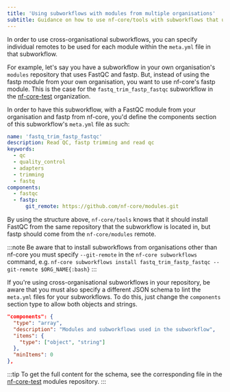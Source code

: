 ```yaml
---
title: 'Using subworkflows with modules from multiple organisations'
subtitle: Guidance on how to use nf-core/tools with subworkflows that use modules from more than one organisation.
---
```


In order to use cross-organisational subworkflows, you can specify individual remotes to be used for each module within the `meta.yml`
file in that subworkflow.

For example, let's say you have a subworkflow in your own organisation's `modules` repository that uses FastQC and fastp.
But, instead of using the fastp module from your own organisation, you want to use nf-core's fastp module. This is the case for the `fastq_trim_fastp_fastqc` subworkflow in the [nf-core-test](https://github.com/nf-core-test/modules/tree/main/subworkflows/nf-core-test/fastq_trim_fastp_fastqc) organization.

In order to have this subworkflow, with a FastQC module from your organisation and fastp from nf-core, you'd define the
components section of this subworkflow's `meta.yml` file as such:

```yaml title="meta.yml" {11-12}
name: 'fastq_trim_fastp_fastqc'
description: Read QC, fastp trimming and read qc
keywords:
  - qc
  - quality_control
  - adapters
  - trimming
  - fastq
components:
  - fastqc
  - fastp:
      git_remote: https://github.com/nf-core/modules.git
```

By using the structure above, `nf-core/tools` knows that it should install FastQC from the same repository that the subworkflow is located
in, but fastp should come from the `nf-core/modules` remote.

:::note
Be aware that to install subworkflows from organisations other than nf-core you must
specify `--git-remote` in the `nf-core subworkflows` command, e.g. `nf-core subworkflows install fastq_trim_fastp_fastqc --git-remote $ORG_NAME{:bash}`
:::

If you're using cross-organisational subworkflows in your repository, be aware that you must also specify a different JSON schema
to lint the `meta.yml` files for your subworkflows.
To do this, just change the `components` section type to allow both objects and strings.

```json
"components": {
  "type": "array",
  "description": "Modules and subworkflows used in the subworkflow",
  "items": {
    "type": ["object", "string"]
  },
  "minItems": 0
},
```

:::tip
To get the full content for the schema, see the corresponding
file in the [nf-core-test](https://github.com/nf-core-test/modules/blob/main/subworkflows/yaml-schema.json) modules repository.
:::
